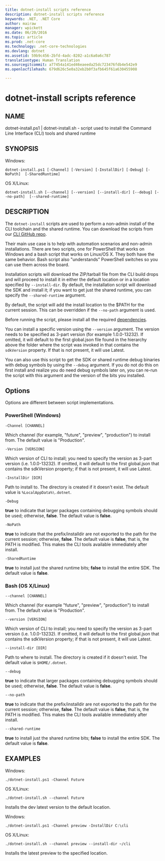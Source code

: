 ```yaml
---
title: dotnet-install scripts reference
description: dotnet-install scripts reference
keywords: .NET, .NET Core
author: mairaw
manager: wpickett
ms.date: 06/20/2016
ms.topic: article
ms.prod: .net-core
ms.technology: .net-core-technologies
ms.devlang: dotnet
ms.assetid: 59b9c456-2bfd-4adc-8202-a1c6a0a6c787
translationtype: Human Translation
ms.sourcegitcommit: a77454a141ed46eaeeda25dc723476fdb4e542e9
ms.openlocfilehash: 679d626c5e0a32eb2b0f3afb645f61a630455908

---
```


dotnet-install scripts reference
================================

## NAME
dotnet-install.ps1 | dotnet-install.sh - script used to install the Command Line Interface (CLI) tools and shared runtime

## SYNOPSIS
Windows:

`dotnet-install.ps1 [-Channel] [-Version]
    [-InstallDir] [-Debug] [-NoPath] 
    [-SharedRuntime]`

OS X/Linux:

`dotnet-install.sh [--channel] [--version]
    [--install-dir] [--debug] [--no-path] 
    [--shared-runtime]`

## DESCRIPTION
The `dotnet-install` scripts are used to perform a non-admin install of the CLI toolchain and the shared runtime. You can download the scripts from our [CLI GitHub repo](https://github.com/dotnet/cli/tree/rel/1.0.0-preview2/scripts/obtain). 

Their main use case is to help with automation scenarios and non-admin installations. There are two scripts, one for PowerShell that works on Windows and a bash script that works on Linux/OS X. They both have the same behavior. Bash script also "understands" PowerShell switches so you can use them across the board. 

Installation scripts will download the ZIP/tarball file from the CLI build drops and will proceed to install it in either the default location or in a location specified by `--install-dir`. By default, the installation script will download the SDK and install it; if you want to get just the shared runtime, you can specify the `--shared-runtime` argument. 

By default, the script will add the install location to the $PATH for the current session. This can be overridden if the `--no-path` argument is used. 

Before running the script, please install all the required [dependencies](https://github.com/dotnet/core/blob/master/Documentation/prereqs.md).

You can install a specific version using the `--version` argument. The version needs to be specified as 3-part version (for example 1.0.0-13232). If omitted, it will default to the first global.json file found in the hierarchy above the folder where the script was invoked in that contains the `sdkVersion` property. If that is not present, it will use Latest.

You can also use this script to get the SDK or shared runtime debug binaries with debug symbols by using the `--debug` argument. If you do not do this on first install and realize you do need debug symbols later on, you can re-run the script with this argument and the version of the bits you installed. 

## Options
Options are different between script implementations. 

### PowerShell (Windows)
`-Channel [CHANNEL]`

Which channel (for example, "future", "preview", "production") to install from. The default value is "Production".

`-Version [VERSION]`

Which version of CLI to install; you need to specify the version as 3-part version (i.e. 1.0.0-13232). If omitted, it will default to the first global.json that contains the sdkVersion property; if that is not present, it will use Latest.  

`-InstallDir [DIR]`

Path to install to. The directory is created if it doesn't exist. The default value is `%LocalAppData%\.dotnet`.

`-Debug`

**true** to indicate that larger packages containing debugging symbols should be used; otherwise, **false**. The default value is **false**.

`-NoPath`

**true** to indicate that the prefix/installdir are not exported to the path for the current session; otherwise, **false**. The default value is **false**, that is, the PATH is modified. This makes the CLI tools available immediately after install. 

`-SharedRuntime`

**true** to install just the shared runtime bits; **false** to install the entire SDK. The default value is **false**.

### Bash (OS X/Linux)
`--channel [CHANNEL]`

Which channel (for example "future", "preview", "production") to install from. The default value is "Production".

`--version [VERSION]`

Which version of CLI to install; you need to specify the version as 3-part version (i.e. 1.0.0-13232). If omitted, it will default to the first global.json that contains the sdkVersion property; if that is not present, it will use Latest.  

`--install-dir [DIR]`

Path to where to install. The directory is created if it doesn't exist. The default value is `$HOME/.dotnet`.

`--debug`

**true** to indicate that larger packages containing debugging symbols should be used; otherwise, **false**. The default value is **false**.

`--no-path`

**true** to indicate that the prefix/installdir are not exported to the path for the current session; otherwise, **false**. The default value is **false**, that is, the PATH is modified. This makes the CLI tools available immediately after install.  

`--shared-runtime`

**true** to install just the shared runtime bits; **false** to install the entire SDK. The default value is **false**.

## EXAMPLES

Windows:

```
./dotnet-install.ps1 -Channel Future
```

OS X/Linux:

```
./dotnet-install.sh --channel Future
```

Installs the dev latest version to the default location.

Windows:

```
./dotnet-install.ps1 -Channel preview -InstallDir C:\cli
```

OS X/Linux:

```
./dotnet-install.sh --channel preview --install-dir ~/cli
```

Installs the latest preview to the specified location.



<!--HONumber=Aug16_HO2-->


